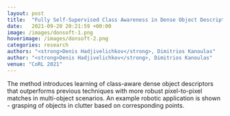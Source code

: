 ```yaml
---
layout: post
title:  "Fully Self-Supervised Class Awareness in Dense Object Descriptors"
date:   2021-09-20 20:21:59 +00:00
image: /images/donsoft-1.png
hoverimage: /images/donsoft-2.png
categories: research
authors: "<strong>Denis Hadjivelichkov</strong>, Dimitrios Kanoulas"
author: "<strong>Denis Hadjivelichkov</strong>, Dimitrios Kanoulas"
venue: "CoRL 2021"
---
```


The method introduces learning of class-aware dense object descriptors that outperforms previous techniques with more robust pixel-to-pixel matches in multi-object scenarios. An example robotic application is shown - grasping of objects in clutter based on corresponding points.